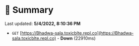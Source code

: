 # 📖 Summary
Last updated: **5/4/2022, 8:10:36 PM**

- `GET` [https://Bhadwa-sala.toxicblte.repl.co](https://Bhadwa-sala.toxicblte.repl.co) - **Down** (22910ms)
